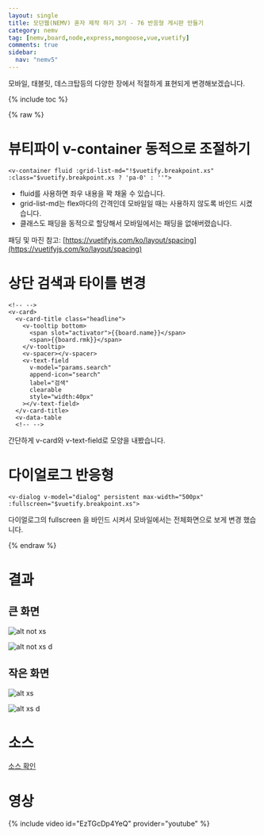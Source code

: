 ```yaml
---
layout: single
title: 모던웹(NEMV) 혼자 제작 하기 3기 - 76 반응형 게시판 만들기
category: nemv
tag: [nemv,board,node,express,mongoose,vue,vuetify]
comments: true
sidebar:
  nav: "nemv5"
---
```


모바일, 태블릿, 데스크탑등의 다양한 장에서 적절하게 표현되게 변경해보겠습니다.

{% include toc %}

{% raw %}

# 뷰티파이 v-container 동적으로 조절하기

```vue
<v-container fluid :grid-list-md="!$vuetify.breakpoint.xs" :class="$vuetify.breakpoint.xs ? 'pa-0' : ''">
```

- fluid를 사용하면 좌우 내용을 꽉 채울 수 있습니다.
- grid-list-md는 flex마다의 간격인데 모바일일 때는 사용하지 않도록 바인드 시켰습니다.
- 클래스도 패딩을 동적으로 할당해서 모바일에서는 패딩을 없애버렸습니다.

패딩 및 마진 참고: [https://vuetifyjs.com/ko/layout/spacing](https://vuetifyjs.com/ko/layout/spacing)

# 상단 검색과 타이틀 변경

```vue
<!-- -->
<v-card>
  <v-card-title class="headline">
    <v-tooltip bottom>
      <span slot="activator">{{board.name}}</span>
      <span>{{board.rmk}}</span>
    </v-tooltip>
    <v-spacer></v-spacer>
    <v-text-field
      v-model="params.search"
      append-icon="search"
      label="검색"
      clearable
      style="width:40px"
    ></v-text-field>
  </v-card-title>
  <v-data-table
  <!-- -->
```

간단하게 v-card와 v-text-field로 모양을 내봤습니다.

# 다이얼로그 반응형

```vue
<v-dialog v-model="dialog" persistent max-width="500px" :fullscreen="$vuetify.breakpoint.xs">
```

다이얼로그의 fullscreen 을 바인드 시켜서 모바일에서는 전체화면으로 보게 변경 했습니다.

{% endraw %}

# 결과

## 큰 화면

![alt not xs](/images/nemv/2018-11-20_06.38.37.png)

![alt not xs d](/images/nemv/2018-11-20_06.38.48.png)

## 작은 화면

![alt xs](/images/nemv/2018-11-20_06.44.39.png)

![alt xs d](/images/nemv/2018-11-20_06.44.44.png)

# 소스

[소스 확인](https://github.com/fkkmemi/nemv3/commit/ac431c4a3f257c735260c5895aa973df1455e3ae)


# 영상

{% include video id="EzTGcDp4YeQ" provider="youtube" %}

